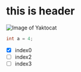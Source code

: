 # this is header

![Image of Yaktocat](https://octodex.github.com/images/yaktocat.png)


```C#
int a = 4;
```
- [x] index0
- [ ] index2
- [ ] index3
